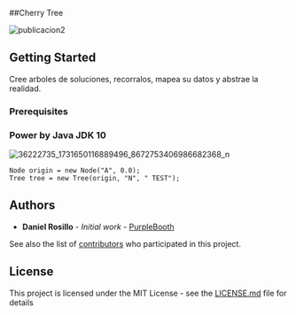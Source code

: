 ##Cherry Tree

![publicacion2](https://user-images.githubusercontent.com/23446483/41886301-67180e3a-78c1-11e8-8049-da60148c5373.jpg)

## Getting Started

Cree arboles de soluciones, recorralos, mapea su datos y abstrae la realidad.

### Prerequisites

### Power by Java JDK 10
![36222735_1731650116889496_8672753406986682368_n](https://user-images.githubusercontent.com/23446483/41886236-26f7ba94-78c1-11e8-963a-cae5eccb6394.jpg)

```
Node origin = new Node("A", 0.0);
Tree tree = new Tree(origin, "N", " TEST");
```

## Authors

* **Daniel Rosillo** - *Initial work* - [PurpleBooth](https://github.com/PurpleBooth)

See also the list of [contributors](https://github.com/DanielRosillo) who participated in this project.

## License

This project is licensed under the MIT License - see the [LICENSE.md](LICENSE.md) file for details
